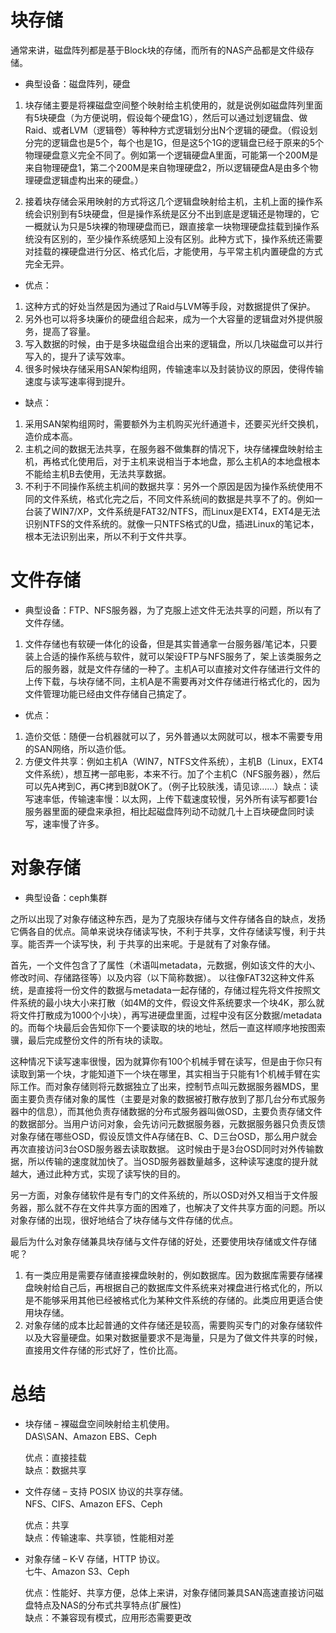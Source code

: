 # 块存储
通常来讲，磁盘阵列都是基于Block块的存储，而所有的NAS产品都是文件级存储。

- 典型设备：磁盘阵列，硬盘   
1. 块存储主要是将裸磁盘空间整个映射给主机使用的，就是说例如磁盘阵列里面有5块硬盘（为方便说明，假设每个硬盘1G），然后可以通过划逻辑盘、做Raid、或者LVM（逻辑卷）等种种方式逻辑划分出N个逻辑的硬盘。（假设划分完的逻辑盘也是5个，每个也是1G，但是这5个1G的逻辑盘已经于原来的5个物理硬盘意义完全不同了。例如第一个逻辑硬盘A里面，可能第一个200M是来自物理硬盘1，第二个200M是来自物理硬盘2，所以逻辑硬盘A是由多个物理硬盘逻辑虚构出来的硬盘。）    

2. 接着块存储会采用映射的方式将这几个逻辑盘映射给主机，主机上面的操作系统会识别到有5块硬盘，但是操作系统是区分不出到底是逻辑还是物理的，它一概就认为只是5块裸的物理硬盘而已，跟直接拿一块物理硬盘挂载到操作系统没有区别的，至少操作系统感知上没有区别。此种方式下，操作系统还需要对挂载的裸硬盘进行分区、格式化后，才能使用，与平常主机内置硬盘的方式完全无异。

- 优点：
1.  这种方式的好处当然是因为通过了Raid与LVM等手段，对数据提供了保护。
2.  另外也可以将多块廉价的硬盘组合起来，成为一个大容量的逻辑盘对外提供服务，提高了容量。
3.  写入数据的时候，由于是多块磁盘组合出来的逻辑盘，所以几块磁盘可以并行写入的，提升了读写效率。
4.  很多时候块存储采用SAN架构组网，传输速率以及封装协议的原因，使得传输速度与读写速率得到提升。
- 缺点：
1. 采用SAN架构组网时，需要额外为主机购买光纤通道卡，还要买光纤交换机，造价成本高。
2. 主机之间的数据无法共享，在服务器不做集群的情况下，块存储裸盘映射给主机，再格式化使用后，对于主机来说相当于本地盘，那么主机A的本地盘根本不能给主机B去使用，无法共享数据。
3. 不利于不同操作系统主机间的数据共享：另外一个原因是因为操作系统使用不同的文件系统，格式化完之后，不同文件系统间的数据是共享不了的。例如一台装了WIN7/XP，文件系统是FAT32/NTFS，而Linux是EXT4，EXT4是无法识别NTFS的文件系统的。就像一只NTFS格式的U盘，插进Linux的笔记本，根本无法识别出来，所以不利于文件共享。

# 文件存储
- 典型设备：FTP、NFS服务器，为了克服上述文件无法共享的问题，所以有了文件存储。
1. 文件存储也有软硬一体化的设备，但是其实普通拿一台服务器/笔记本，只要装上合适的操作系统与软件，就可以架设FTP与NFS服务了，架上该类服务之后的服务器，就是文件存储的一种了。主机A可以直接对文件存储进行文件的上传下载，与块存储不同，主机A是不需要再对文件存储进行格式化的，因为文件管理功能已经由文件存储自己搞定了。
- 优点：
1. 造价交低：随便一台机器就可以了，另外普通以太网就可以，根本不需要专用的SAN网络，所以造价低。
2. 方便文件共享：例如主机A（WIN7，NTFS文件系统），主机B（Linux，EXT4文件系统），想互拷一部电影，本来不行。加了个主机C（NFS服务器），然后可以先A拷到C，再C拷到B就OK了。（例子比较肤浅，请见谅……）缺点：读写速率低，传输速率慢：以太网，上传下载速度较慢，另外所有读写都要1台服务器里面的硬盘来承担，相比起磁盘阵列动不动就几十上百块硬盘同时读写，速率慢了许多。

# 对象存储
- 典型设备：ceph集群

之所以出现了对象存储这种东西，是为了克服块存储与文件存储各自的缺点，发扬它俩各自的优点。简单来说块存储读写快，不利于共享，文件存储读写慢，利于共享。能否弄一个读写快，利 于共享的出来呢。于是就有了对象存储。      

首先，一个文件包含了了属性（术语叫metadata，元数据，例如该文件的大小、修改时间、存储路径等）以及内容（以下简称数据）。       以往像FAT32这种文件系统，是直接将一份文件的数据与metadata一起存储的，存储过程先将文件按照文件系统的最小块大小来打散（如4M的文件，假设文件系统要求一个块4K，那么就将文件打散成为1000个小块），再写进硬盘里面，过程中没有区分数据/metadata的。而每个块最后会告知你下一个要读取的块的地址，然后一直这样顺序地按图索骥，最后完成整份文件的所有块的读取。 

这种情况下读写速率很慢，因为就算你有100个机械手臂在读写，但是由于你只有读取到第一个块，才能知道下一个块在哪里，其实相当于只能有1个机械手臂在实际工作。而对象存储则将元数据独立了出来，控制节点叫元数据服务器MDS，里面主要负责存储对象的属性（主要是对象的数据被打散存放到了那几台分布式服务器中的信息），而其他负责存储数据的分布式服务器叫做OSD，主要负责存储文件的数据部分。当用户访问对象，会先访问元数据服务器，元数据服务器只负责反馈对象存储在哪些OSD，假设反馈文件A存储在B、C、D三台OSD，那么用户就会再次直接访问3台OSD服务器去读取数据。       这时候由于是3台OSD同时对外传输数据，所以传输的速度就加快了。当OSD服务器数量越多，这种读写速度的提升就越大，通过此种方式，实现了读写快的目的。 

另一方面，对象存储软件是有专门的文件系统的，所以OSD对外又相当于文件服务器，那么就不存在文件共享方面的困难了，也解决了文件共享方面的问题。所以对象存储的出现，很好地结合了块存储与文件存储的优点。

最后为什么对象存储兼具块存储与文件存储的好处，还要使用块存储或文件存储呢？
1. 有一类应用是需要存储直接裸盘映射的，例如数据库。因为数据库需要存储裸盘映射给自己后，再根据自己的数据库文件系统来对裸盘进行格式化的，所以是不能够采用其他已经被格式化为某种文件系统的存储的。此类应用更适合使用块存储。
2. 对象存储的成本比起普通的文件存储还是较高，需要购买专门的对象存储软件以及大容量硬盘。如果对数据量要求不是海量，只是为了做文件共享的时候，直接用文件存储的形式好了，性价比高。

# 总结
- 块存储 – 裸磁盘空间映射给主机使用。  
DAS\SAN、Amazon EBS、Ceph

  优点：直接挂载  
  缺点：数据共享

- 文件存储 – 支持 POSIX 协议的共享存储。  
NFS、CIFS、Amazon EFS、Ceph

  优点：共享  
  缺点：传输速率、共享锁，性能相对差

- 对象存储 – K-V 存储，HTTP 协议。  
七牛、Amazon S3、Ceph

  优点：性能好、共享方便，总体上来讲，对象存储同兼具SAN高速直接访问磁盘特点及NAS的分布式共享特点(扩展性)   
  缺点：不兼容现有模式，应用形态需要更改